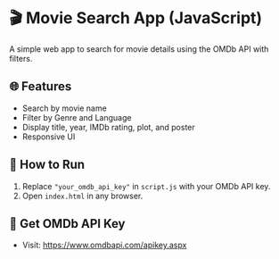 # 🎬 Movie Search App (JavaScript)

A simple web app to search for movie details using the OMDb API with filters.

## 🌐 Features
- Search by movie name
- Filter by Genre and Language
- Display title, year, IMDb rating, plot, and poster
- Responsive UI

## 🚀 How to Run
1. Replace `"your_omdb_api_key"` in `script.js` with your OMDb API key.
2. Open `index.html` in any browser.

## 🔑 Get OMDb API Key
- Visit: https://www.omdbapi.com/apikey.aspx
